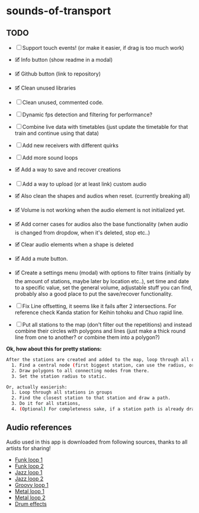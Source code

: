 # sounds-of-transport

## TODO

- ☐ Support touch events! (or make it easier, if drag is too much work)
- 🗹 Info button (show readme in a modal)
- 🗹 Github button (link to repository)
- 🗹 Clean unused libraries
- ☐ Clean unused, commented code.
- ☐ Dynamic fps detection and filtering for performance?
- ☐ Combine live data with timetables (just update the timetable for that train and continue using that data)
- ☐ Add new receivers with different quirks
- ☐ Add more sound loops
- 🗹 Add a way to save and recover creations
- ☐ Add a way to upload (or at least link) custom audio

- 🗹 Also clean the shapes and audios when reset. (currently breaking all)
- 🗹 Volume is not working when the audio element is not initialized yet.

- 🗹 Add corner cases for audios also the base functionality (when audio is changed from dropdow, when it's deleted, stop etc..)
- 🗹 Clear audio elements when a shape is deleted
- 🗹 Add a mute button.
- 🗹 Create a settings menu (modal) with options to filter trains (initially by the amount of stations, maybe later by location etc..), set time and date to a specific value, set the general volume, adjustable stuff you can find, probably also a good place to put the save/recover functionality.

- ☐ Fix Line offsetting, it seems like it fails after 2 intersections. For reference check Kanda station for Keihin tohoku and Chuo rapid line.
- ☐ Put all stations to the map (don't filter out the repetitions) and instead combine their circles with polygons and lines (just make a thick round line from one to another? or combine them into a polygon?)

**Ok, how about this for pretty stations:**

```bash
After the stations are created and added to the map, loop through all of them grouping by name (or using trains property):
  1. Find a central node (first biggest station, can use the radius, or add a meta option during initialization)
  2. Draw polygons to all connecting nodes from there.
  3. Set the station radius to static.

Or, actually easierish:
  1. Loop through all stations in groups
  2. Find the closest station to that station and draw a path.
  3. Do it for all stations,
  4. (Optional) For completeness sake, if a station path is already drawn (keep an array for duplicates), skip.
```

## Audio references

Audio used in this app is downloaded from following sources, thanks to all artists for sharing!

- [Funk loop 1](https://www.looperman.com/loops/detail/49460/west-coast-wah-funk-riff-by-mchn-free-90bpm-hip-hop-electric-guitar-loop)
- [Funk loop 2](https://www.looperman.com/loops/detail/189996/funky-floor-140-140bpm-trap-electric-guitar-loop)
- [Jazz loop 1](https://www.looperman.com/loops/detail/103595/jazz-sweep-guitar-lick-by-zacwilkins-free-90bpm-jazz-electric-guitar-loop)
- [Jazz loop 2](https://www.looperman.com/loops/detail/103705/common-swing-jazz-progression-86bpm-jazz-electric-guitar-loop)
- [Groovy loop 1](https://www.looperman.com/loops/detail/414/omar-phased-guitar-groove-1-by-omar_s-free-120bpm-funk-electric-guitar-loop)
- [Metal loop 1](https://www.looperman.com/loops/detail/1681/rei-hammer-03-d-140-by-rei4real-free-140bpm-heavy-metal-electric-guitar-loop)
- [Metal loop 2](https://www.looperman.com/loops/detail/80668/sinthetic-metal-guitar-riff-2-stereo-150-by-sintheticrecords-free-150bpm-heavy-metal-electric-guitar-loop)
- [Drum effects](http://free-loops.com/)
